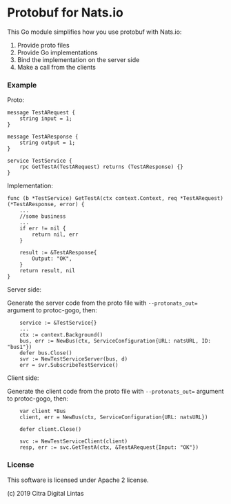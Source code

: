 # Protobuf for Nats.io

This Go module simplifies how you use protobuf with Nats.io:
1. Provide proto files
2. Provide Go implementations
3. Bind the implementation on the server side
4. Make a call from the clients

### Example
Proto:
```
message TestARequest {
    string input = 1; 
}

message TestAResponse {
    string output = 1;
}

service TestService {
    rpc GetTestA(TestARequest) returns (TestAResponse) {}
}
```

Implementation:
```
func (b *TestService) GetTestA(ctx context.Context, req *TestARequest) (*TestAResponse, error) {
	...
    //some business
    ...
    if err != nil {
		return nil, err
	}

	result := &TestAResponse{
		Output: "OK",
	}
	return result, nil
}
```

Server side:

Generate the server code from the proto file with `--protonats_out=` argument to protoc-gogo, then:

```
    service := &TestService{}
    ...
	ctx := context.Background()
	bus, err := NewBus(ctx, ServiceConfiguration{URL: natsURL, ID: "bus1"})
	defer bus.Close()
	svr := NewTestServiceServer(bus, d)
	err = svr.SubscribeTestService()
```

Client side:

Generate the client code from the proto file with `--protonats_out=` argument to protoc-gogo, then:

```
    var client *Bus
	client, err = NewBus(ctx, ServiceConfiguration{URL: natsURL})
	
	defer client.Close()

	svc := NewTestServiceClient(client)
	resp, err := svc.GetTestA(ctx, &TestARequest{Input: "OK"})

```

### License

This software is licensed under Apache 2 license.

(c) 2019 Citra Digital Lintas

